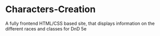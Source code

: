 # Characters-Creation
A fully frontend HTML/CSS based site, that displays information on the different races and classes for DnD 5e
